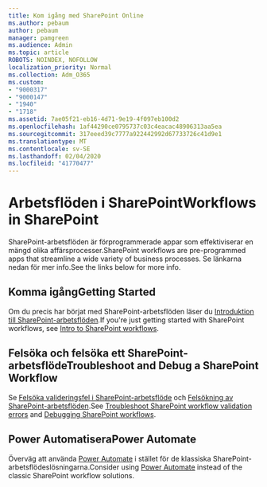 ```yaml
---
title: Kom igång med SharePoint Online
ms.author: pebaum
author: pebaum
manager: pamgreen
ms.audience: Admin
ms.topic: article
ROBOTS: NOINDEX, NOFOLLOW
localization_priority: Normal
ms.collection: Adm_O365
ms.custom:
- "9000317"
- "9000147"
- "1940"
- "1718"
ms.assetid: 7ae05f21-eb16-4d71-9e19-4f097eb100d2
ms.openlocfilehash: 1af44290ce0795737c03c4eacac48906313aa5ea
ms.sourcegitcommit: 317eeed39c7777a922442992d67733726c41d9e1
ms.translationtype: MT
ms.contentlocale: sv-SE
ms.lasthandoff: 02/04/2020
ms.locfileid: "41770477"
---
```

# <a name="workflows-in-sharepoint"></a><span data-ttu-id="f05a1-102">Arbetsflöden i SharePoint</span><span class="sxs-lookup"><span data-stu-id="f05a1-102">Workflows in SharePoint</span></span>

<span data-ttu-id="f05a1-103">SharePoint-arbetsflöden är förprogrammerade appar som effektiviserar en mängd olika affärsprocesser.</span><span class="sxs-lookup"><span data-stu-id="f05a1-103">SharePoint workflows are pre-programmed apps that streamline a wide variety of business processes.</span></span> <span data-ttu-id="f05a1-104">Se länkarna nedan för mer info.</span><span class="sxs-lookup"><span data-stu-id="f05a1-104">See the links below for more info.</span></span>

## <a name="getting-started"></a><span data-ttu-id="f05a1-105">Komma igång</span><span class="sxs-lookup"><span data-stu-id="f05a1-105">Getting Started</span></span>

<span data-ttu-id="f05a1-106">Om du precis har börjat med SharePoint-arbetsflöden läser du [Introduktion till SharePoint-arbetsflöden](https://support.office.com/article/introduction-to-sharepoint-workflow-07982276-54e8-4e17-8699-5056eff4d9e3).</span><span class="sxs-lookup"><span data-stu-id="f05a1-106">If you're just getting started with SharePoint workflows, see [Intro to SharePoint workflows](https://support.office.com/article/introduction-to-sharepoint-workflow-07982276-54e8-4e17-8699-5056eff4d9e3).</span></span>

## <a name="troubleshoot-and-debug-a-sharepoint-workflow"></a><span data-ttu-id="f05a1-107">Felsöka och felsöka ett SharePoint-arbetsflöde</span><span class="sxs-lookup"><span data-stu-id="f05a1-107">Troubleshoot and Debug a SharePoint Workflow</span></span>

<span data-ttu-id="f05a1-108">Se [Felsöka valideringsfel i SharePoint-arbetsflöde](https://docs.microsoft.com/sharepoint/dev/general-development/troubleshooting-sharepoint-server-workflow-validation-errors-in-visio) och [Felsökning av SharePoint-arbetsflöden](https://docs.microsoft.com/sharepoint/dev/general-development/debugging-sharepoint-server-workflows).</span><span class="sxs-lookup"><span data-stu-id="f05a1-108">See [Troubleshoot SharePoint workflow validation errors](https://docs.microsoft.com/sharepoint/dev/general-development/troubleshooting-sharepoint-server-workflow-validation-errors-in-visio) and [Debugging SharePoint workflows](https://docs.microsoft.com/sharepoint/dev/general-development/debugging-sharepoint-server-workflows).</span></span>

## <a name="power-automate"></a><span data-ttu-id="f05a1-109">Power Automatisera</span><span class="sxs-lookup"><span data-stu-id="f05a1-109">Power Automate</span></span>

<span data-ttu-id="f05a1-110">Överväg att använda [Power Automate](https://docs.microsoft.com/power-automate/modern-approvals) i stället för de klassiska SharePoint-arbetsflödeslösningarna.</span><span class="sxs-lookup"><span data-stu-id="f05a1-110">Consider using [Power Automate](https://docs.microsoft.com/power-automate/modern-approvals) instead of the classic SharePoint workflow solutions.</span></span>
